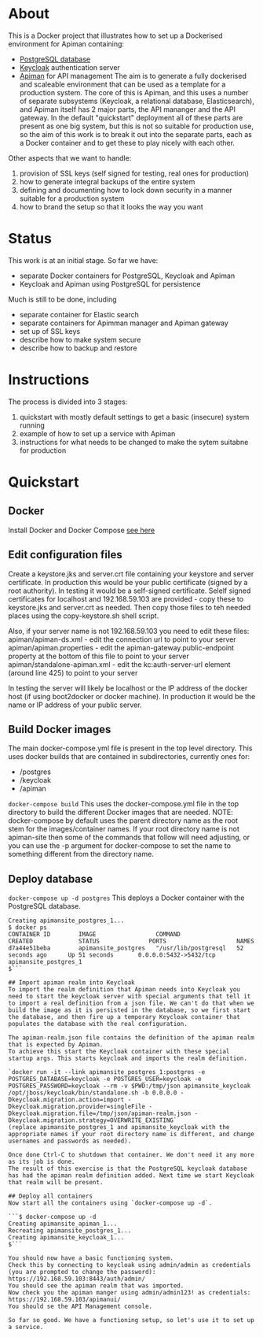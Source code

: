 # About
This is a Docker project that illustrates how to set up a Dockerised environment for Apiman containing:
- [PostgreSQL database](http://www.postgresql.org/)
- [Keycloak](http://keycloak.jboss.org/) authentication server
- [Apiman](http://www.apiman.io/) for API management
The aim is to generate a fully dockerised and scaleable environment that can be used as a template for a production system.
The core of this is Apiman, and this uses a number of separate subsystems (Keycloak, a relational database, Elasticsearch), and Apiman itself has 2 major parts, the API mananger and the API gateway.
In the default "quickstart" deployment all of these parts are present as one big system, but this is not so suitable for production use, so the aim of this work is to break it out into the separate parts, each as a Docker container and to get these to play nicely with each other.

Other aspects that we want to handle:
1. provision of SSL keys (self signed for testing, real ones for production)
2. how to generate integral backups of the entire system
3. defining and documenting how to lock down security in a manner suitable for a production system
4. how to brand the setup so that it looks the way you want

# Status
This work is at an initial stage. So far we have:
- separate Docker containers for PostgreSQL, Keycloak and Apiman
- Keycloak and Apiman using PostgreSQL for persistence

Much is still to be done, including
- separate container for Elastic search
- separate containers for Apimman manager and Apiman gateway
- set up of SSL keys
- describe how to make system secure
- describe how to backup and restore

# Instructions
The process is divided into 3 stages:
1. quickstart with mostly default settings to get a basic (insecure) system running
2. example of how to set up a service with Apiman
3. instructions for what needs to be changed to make the sytem suitabne for production

# Quickstart

## Docker
Install Docker and Docker Compose [see here](https://docs.docker.com/compose/install/)

## Edit configuration files

Create a keystore.jks and server.crt file containing your keystore and server certificate. In production this would be your public certificate (signed by a root authority). In testing it would be a self-signed certificate. Selelf signed certificates for localhost and 192.168.59.103 are provided - copy these to keystore.jks and server.crt as needed.
Then copy those files to teh needed places using the copy-keystore.sh shell script.

Also, if your server name is not 192.168.59.103 you need to edit these files: 
apiman/apiman-ds.xml - edit the connection url to point to your server
apiman/apiman.properties - edit the apiman-gateway.public-endpoint property at the bottom of this file to point to your server
apiman/standalone-apiman.xml - edit the kc:auth-server-url element (around line 425) to point to your server

In testing the server will likely be localhost or the IP address of the docker host (if using boot2docker or docker machine). In production it would be the name or IP address of your public server.

## Build Docker images
The main docker-compose.yml file is present in the top level directory. This uses docker builds that are contained in subdirectories, currently ones for:
- /postgres
- /keycloak
- /apiman

`docker-compose build`
This uses the docker-compose.yml file in the top directory to build the different Docker images that are needed.
NOTE: docker-compose by default uses the parent directory name as the root stem for the images/container names. If your root directory name is not apiman-site then some of the commands that follow will need adjusting, or you can use the -p argument for docker-compose to set the name to something different from the directory name.
 
## Deploy database
`docker-compose up -d postgres`
This deploys a Docker container with the PostgreSQL database.
```$ docker-compose up -d postgres
Creating apimansite_postgres_1...
$ docker ps
CONTAINER ID        IMAGE                 COMMAND                CREATED             STATUS              PORTS                    NAMES
d7a44e51beba        apimansite_postgres   "/usr/lib/postgresql   52 seconds ago      Up 51 seconds       0.0.0.0:5432->5432/tcp   apimansite_postgres_1   
$```

## Import apiman realm into Keycloak
To import the realm definition that Apiman needs into Keycloak you need to start the keycloak server with special arguments that tell it to import a real definition from a json file. We can't do that when we build the image as it is persisted in the database, so we first start the database, and then fire up a temporary Keycloak container that populates the database with the real configuration.

The apiman-realm.json file contains the definition of the apiman realm that is expected by Apiman.
To achieve this start the Keycloak container with these special startup args. This starts keycloak and imports the realm definition.

`docker run -it --link apimansite_postgres_1:postgres -e POSTGRES_DATABASE=keycloak -e POSTGRES_USER=keycloak -e POSTGRES_PASSWORD=keycloak --rm -v $PWD:/tmp/json apimansite_keycloak /opt/jboss/keycloak/bin/standalone.sh -b 0.0.0.0 -Dkeycloak.migration.action=import -Dkeycloak.migration.provider=singleFile -Dkeycloak.migration.file=/tmp/json/apiman-realm.json -Dkeycloak.migration.strategy=OVERWRITE_EXISTING`
(replace apimansite_postgres_1 and apimansite_keycloak with the appropriate names if your root directory name is different, and change usernames and passwords as needed).

Once done Ctrl-C to shutdown that container. We don't need it any more as its job is done.
The result of this exercise is that the PostgreSQL keycloak database has had the apiman realm definition added. Next time we start Keycloak that realm will be present.

## Deploy all containers
Now start all the containers using `docker-compose up -d`.

```$ docker-compose up -d
Creating apimansite_apiman_1...
Recreating apimansite_postgres_1...
Creating apimansite_keycloak_1...
$```

You should now have a basic functioning system. 
Check this by connecting to keycloak using admin/admin as credentials (you are prompted to change the password):
https://192.168.59.103:8443/auth/admin/
You should see the apiman realm that was imported.
Now check you the apiman manger using admin/admin123! as credentials:
https://192.168.59.103/apimanui/
You should se the API Management console.

So far so good. We have a functioning setup, so let's use it to set up a service.
